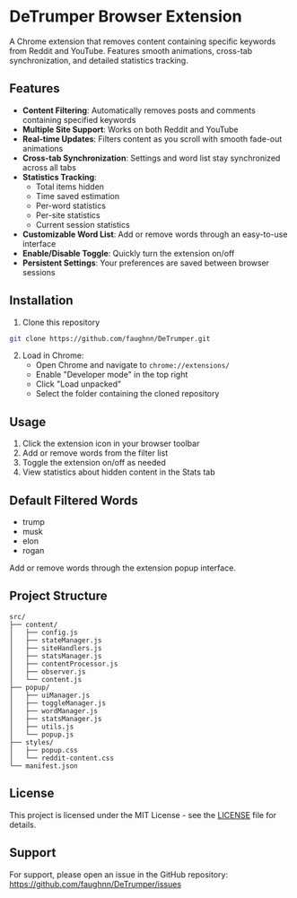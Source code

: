 # DeTrumper Browser Extension

A Chrome extension that removes content containing specific keywords from Reddit and YouTube. Features smooth animations, cross-tab synchronization, and detailed statistics tracking.

## Features

- **Content Filtering**: Automatically removes posts and comments containing specified keywords
- **Multiple Site Support**: Works on both Reddit and YouTube
- **Real-time Updates**: Filters content as you scroll with smooth fade-out animations
- **Cross-tab Synchronization**: Settings and word list stay synchronized across all tabs
- **Statistics Tracking**:
  - Total items hidden
  - Time saved estimation
  - Per-word statistics
  - Per-site statistics
  - Current session statistics
- **Customizable Word List**: Add or remove words through an easy-to-use interface
- **Enable/Disable Toggle**: Quickly turn the extension on/off
- **Persistent Settings**: Your preferences are saved between browser sessions

## Installation

1. Clone this repository
```bash
git clone https://github.com/faughnn/DeTrumper.git
```

2. Load in Chrome:
   - Open Chrome and navigate to `chrome://extensions/`
   - Enable "Developer mode" in the top right
   - Click "Load unpacked"
   - Select the folder containing the cloned repository

## Usage

1. Click the extension icon in your browser toolbar
2. Add or remove words from the filter list
3. Toggle the extension on/off as needed
4. View statistics about hidden content in the Stats tab

## Default Filtered Words

- trump
- musk
- elon
- rogan

Add or remove words through the extension popup interface.

## Project Structure
```
src/
├── content/
│   ├── config.js
│   ├── stateManager.js
│   ├── siteHandlers.js
│   ├── statsManager.js
│   ├── contentProcessor.js
│   ├── observer.js
│   └── content.js
├── popup/
│   ├── uiManager.js
│   ├── toggleManager.js
│   ├── wordManager.js
│   ├── statsManager.js
│   ├── utils.js
│   └── popup.js
├── styles/
│   ├── popup.css
│   └── reddit-content.css
└── manifest.json
```

## License

This project is licensed under the MIT License - see the [LICENSE](LICENSE) file for details.

## Support

For support, please open an issue in the GitHub repository: https://github.com/faughnn/DeTrumper/issues